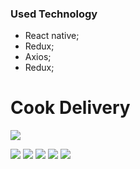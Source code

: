 ### Used Technology 

- React native;
- Redux;
- Axios;
- Redux;


# Cook Delivery

![](https://i.hizliresim.com/3qpnve6.png)

![](https://i.hizliresim.com/5h43wz5.png) 
![](https://i.hizliresim.com/7uzw2ba.png) 
![](https://i.hizliresim.com/aaup3od.png) 
![](https://i.hizliresim.com/2mi5fy2.png) 
![](https://i.hizliresim.com/rtcpkxd.png) 






